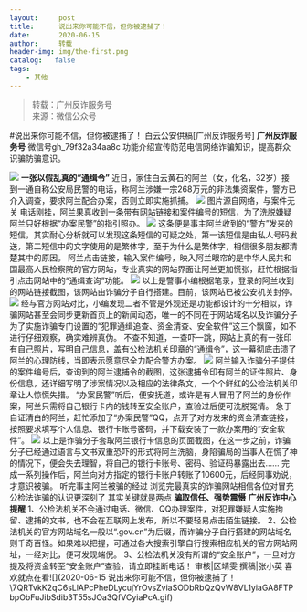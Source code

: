 ```yaml
---
layout:     post
title:      说出来你可能不信，但你被逮捕了！
date:       2020-06-15
author:     转载
header-img: img/the-first.png
catalog:   false
tags:
    - 其他
---
```


<blockquote><p>转载：广州反诈服务号<br>
来源：微信公众号</p></blockquote>

#说出来你可能不信，但你被逮捕了！
白云公安供稿[广州反诈服务号]
**广州反诈服务号**
微信号gh_79f32a34aa8c
功能介绍宣传防范电信网络诈骗知识，提高群众识骗防骗意识。

![]({{site.baseurl}}/postimg/U80CvqU0rQoj28lia8ADCL5AW90zEfIuXVvccckuTvwAfNpzHBuiaRG7LQyt2AE7OveqdVGuAYJ67LY7Hsla8FJw.gif)
**一张以假乱真的“****通缉令****”**
近日，家住白云黄石的阿兰（女，化名，32岁）接到一通自称公安局民警的电话，称阿兰涉嫌一宗268万元的非法集资案件，警方已介入调查，要求阿兰配合办案，否则立即实施抓捕。
![]({{site.baseurl}}/postimg/6MBoEyDB07EBQuYYVjFLYwibpKud9OianEhsqd4FA1icAqH6jXiaey1GHiavJ10NzoXibfZzcKaSKw8NZq3lrA1FE70Q.jpeg)
图片源自网络，与案件无关
电话刚挂，阿兰果真收到一条带有网站链接和案件编号的短信，为了洗脱嫌疑阿兰只好根据“办案民警”的指引照办。
![]({{site.baseurl}}/postimg/6MBoEyDB07GPzicZLlbq4nKSG1icp6GeLpr3WwGZia3LpeR9PIWC0Vgial46akQfbrQVTyibN36JXice9Wpgia2ufxgaQ.jpeg)
这条便是事主阿兰收到的“警方”发来的短信，其实耐心分析就可以发现这条短信的可疑之处，第一该短信是由私人号码发送，第二短信中的文字使用的是繁体字，至于为什么是繁体字，相信很多朋友都清楚其中的原因。
阿兰点击链接，输入案件编号，映入阿兰眼帘的是中华人民共和国最高人民检察院的官方网站，专业真实的网站界面让阿兰更加慌张，赶忙根据指引点击网站中的“通缉查询”功能。
![]({{site.baseurl}}/postimg/6MBoEyDB07GPzicZLlbq4nKSG1icp6GeLp09tzCw7HOWwozZbMJzhl2RRcB1YicnslIAw4myeh6bmB1lDDoma7gYA.jpeg)
以上是警事小编根据笔录，登录的阿兰收到的网站链接截图，该网站由诈骗分子自行搭建。目前，该网站已被公安机关封停。
![]({{site.baseurl}}/postimg/6MBoEyDB07EBQuYYVjFLYwibpKud9OianEKySpYzwMg4gVk4pvEoapTjVEic2wHdx3OCEGSx2tfib83TR9Qnz3yDqQ.png)
经与官方网站对比，小编发现二者不管是外观还是功能都设计的十分相似，诈骗网站甚至会同步更新首页上的新闻动态，唯一的不同在于网站域名以及诈骗分子为了实施诈骗专门设置的“犯罪通缉追查、资金清查、安全软件”这三个飘窗，如不进行仔细观察，确实难辨真伪。
不查不知道，一查吓一跳，网站上真的有一张印有自己照片，写明自己信息，盖有公检法机关印章的“通缉令”，这一幕彻底击溃了阿兰的心理防线，当即表示愿意尽全力配合警方办案。
![]({{site.baseurl}}/postimg/U80CvqU0rQoRwOCsHvgwgRATr0a49wKnCTDtnsRuwHC94ClEsTej8TLFItOMwYjzK56kXdSJS7DGCG3JicnwoWQ.png)
阿兰输入诈骗分子提供的案件编号后，查询到的阿兰逮捕令的截图，这张逮捕令印有阿兰的证件照片、身份信息，还详细写明了涉案情况以及相应的法律条文，一个个鲜红的公检法机关印章让人惊慌失措。
“办案民警”听后，便安抚道，或许是有人冒用了阿兰的身份作案，阿兰只需将自己银行卡内的钱转至安全账户，查验过后便可洗脱冤情。
急于自证清白的阿兰，赶忙添加了“办案民警”QQ，点开了对方发来的资金清查链接，按照要求填写个人信息、银行卡账号密码，并下载安装了一款办案用的“安全软件”。
![]({{site.baseurl}}/postimg/6MBoEyDB07EBQuYYVjFLYwibpKud9OianE7oUybDziaq2BEvW0yzAKwTlKJUyYcdlSgxZzvriapX3nyQx1VfYH4e1g.png)
以上是诈骗分子套取阿兰银行卡信息的页面截图，在这一步之前，诈骗分子已经通过语言与文书双重恐吓的形式将阿兰洗脑，身陷骗局的当事人在慌了神的情况下，便会失去理智，将自己的银行卡账号、密码、验证码暴露出去……
完成一系列操作后，阿兰向对方指定的银行卡账户转账了10600元，后经同事劝说，才意识被骗。
听完事主阿兰被骗的经过
浏览完最真实的诈骗网站相信各位对冒充公检法诈骗的认识更深刻了
其实关键就是两点
**骗取信任、强势震慑**
**广州反诈中心提醒**
1、公检法机关不会通过电话、微信、QQ办理案件，对犯罪嫌疑人实施拘留、逮捕的文书，也不会在互联网上发布，所以不要轻易点击陌生链接。
2、公检法机关的官方网站域名一般以“.gov.cn”为后缀，而诈骗分子自行搭建的网站域名则千奇百怪。如果难以把握，可通过各大搜索引擎自行搜索相应机关的官方网站网址，一经对比，便可发现端倪。
3、公检法机关没有所谓的“安全账户”，一旦对方提及将资金转至“安全账户”查验，请立即挂断电话！
审核|区靖雯
撰稿|张小英
喜欢就点在看![](2020-06-15
说出来你可能不信，但你被逮捕了！\\7QRTvkK2qC6sLlAPcPheDLycujYrOvsZviaSODbRbQzQvW8VL1yiaGA8FTPbpObFuJibSdib3T55sJOa3QfVCyiaPcA.gif)
